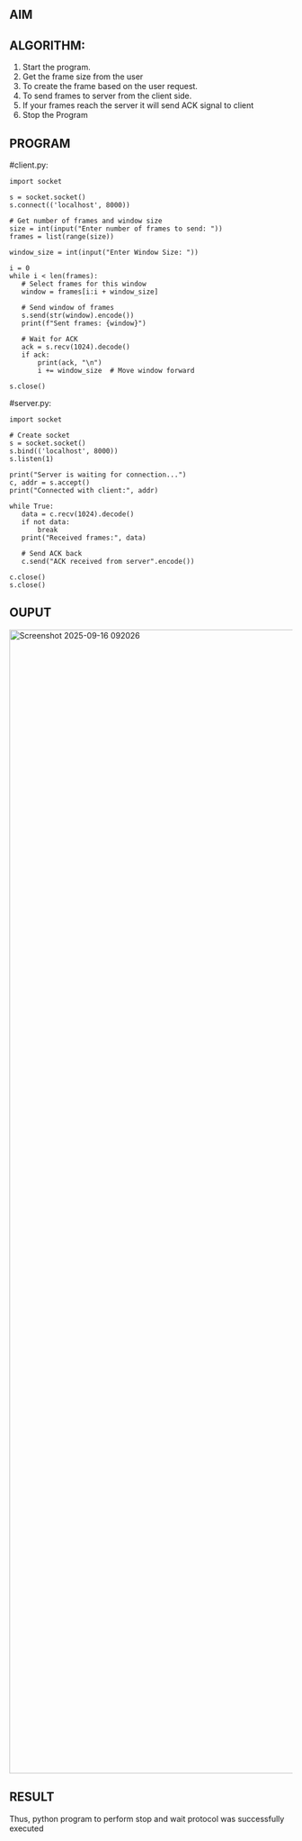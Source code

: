 
## AIM
## ALGORITHM:
1. Start the program.
2. Get the frame size from the user
3. To create the frame based on the user request.
4. To send frames to server from the client side.
5. If your frames reach the server it will send ACK signal to client
6. Stop the Program
## PROGRAM
 #client.py:
 ```
import socket

s = socket.socket()
s.connect(('localhost', 8000))

# Get number of frames and window size
size = int(input("Enter number of frames to send: "))
frames = list(range(size))

window_size = int(input("Enter Window Size: "))

i = 0
while i < len(frames):
    # Select frames for this window
    window = frames[i:i + window_size]

    # Send window of frames
    s.send(str(window).encode())
    print(f"Sent frames: {window}")

    # Wait for ACK
    ack = s.recv(1024).decode()
    if ack:
        print(ack, "\n")
        i += window_size  # Move window forward

s.close()

```
 #server.py:
 ```
import socket

# Create socket
s = socket.socket()
s.bind(('localhost', 8000))
s.listen(1)

print("Server is waiting for connection...")
c, addr = s.accept()
print("Connected with client:", addr)

while True:
    data = c.recv(1024).decode()
    if not data:
        break
    print("Received frames:", data)

    # Send ACK back
    c.send("ACK received from server".encode())

c.close()
s.close()

```
## OUPUT
<img width="1949" height="2032" alt="Screenshot 2025-09-16 092026" src="https://github.com/user-attachments/assets/cbe98ffd-43ab-46f6-a446-a937b426f972" />

## RESULT
Thus, python program to perform stop and wait protocol was successfully executed

